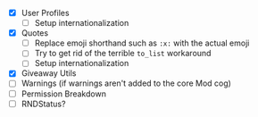 - [x] User Profiles
    - [ ] Setup internationalization
- [x] Quotes
    - [ ] Replace emoji shorthand such as `:x:` with the actual emoji
    - [ ] Try to get rid of the terrible `to_list` workaround
    - [ ] Setup internationalization
- [x] Giveaway Utils
- [ ] Warnings (if warnings aren't added to the core Mod cog)
- [ ] Permission Breakdown
- [ ] RNDStatus?
